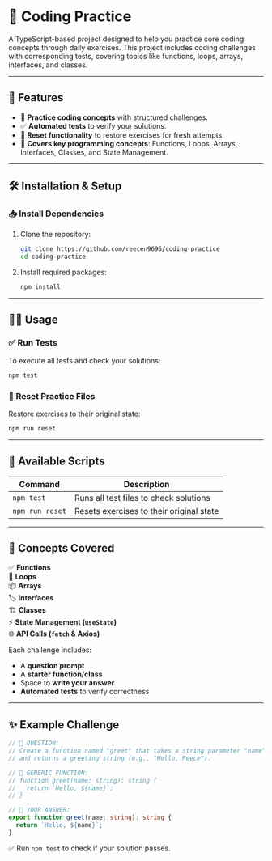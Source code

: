 # 📘 Coding Practice

A TypeScript-based project designed to help you practice core coding concepts through daily exercises. This project includes coding challenges with corresponding tests, covering topics like functions, loops, arrays, interfaces, and classes.

---

## 🚀 Features

- 📝 **Practice coding concepts** with structured challenges.
- ✅ **Automated tests** to verify your solutions.
- 🔄 **Reset functionality** to restore exercises for fresh attempts.
- 🧩 **Covers key programming concepts**: Functions, Loops, Arrays, Interfaces, Classes, and State Management.

---

## 🛠️ Installation & Setup

### 📥 Install Dependencies

1. Clone the repository:
   ```bash
   git clone https://github.com/reecen9696/coding-practice
   cd coding-practice
   ```
2. Install required packages:
   ```bash
   npm install
   ```

---

## 🏃‍♂️ Usage

### ✅ Run Tests

To execute all tests and check your solutions:
```bash
npm test
```

### 🔄 Reset Practice Files

Restore exercises to their original state:
```bash
npm run reset
```

---

## 🧪 Available Scripts

| Command         | Description                                 |
| --------------- | ------------------------------------------- |
| `npm test`      | Runs all test files to check solutions     |
| `npm run reset` | Resets exercises to their original state  |

---

## 🧩 Concepts Covered

✅ **Functions**  
🔄 **Loops**  
📦 **Arrays**  
🏷️ **Interfaces**  
🏗️ **Classes**  
⚡ **State Management (`useState`)**  
🌐 **API Calls (`fetch` & Axios)**  

Each challenge includes:
- A **question prompt**  
- A **starter function/class**  
- Space to **write your answer**  
- **Automated tests** to verify correctness  

---

## ✨ Example Challenge

```typescript
// 📄 QUESTION:
// Create a function named "greet" that takes a string parameter "name"
// and returns a greeting string (e.g., "Hello, Reece").

// 🧩 GENERIC FUNCTION:
// function greet(name: string): string {
//   return `Hello, ${name}`;
// }

// 📝 YOUR ANSWER:
export function greet(name: string): string {
  return `Hello, ${name}`;
}
```

✅ Run `npm test` to check if your solution passes.
